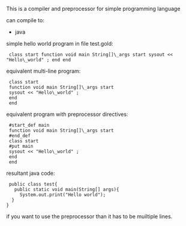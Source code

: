 This is a compiler and preprocessor for simple programming language

can compile to:
* java

simple hello world program in file test.gold:

     class start function void main String[]\_args start sysout << "Hello\_world" ; end end
equivalent multi-line program:

     class start
     function void main String[]\_args start
     sysout << "Hello\_world" ;
     end
     end
equivalent program with preprocessor directives:

     #start_def main
     function void main String[]\_args start
     #end_def
     class start
     #put main
     sysout << "Hello\_world" ;
     end
     end
resultant java code:

     public class test{
       public static void main(String[] args){
         System.out.print("Hello world");
      }
    }
if you want to use the preprocessor than it has to be muiltiple lines.
